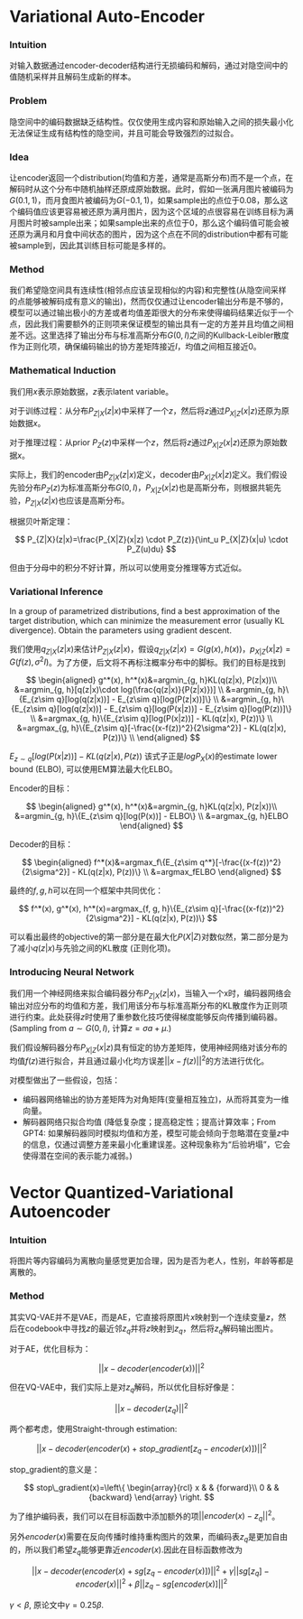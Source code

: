 # Variational Auto-Encoder

### Intuition

对输入数据通过encoder-decoder结构进行无损编码和解码，通过对隐空间中的值随机采样并且解码生成新的样本。

### Problem

隐空间中的编码数据缺乏结构性。仅仅使用生成内容和原始输入之间的损失最小化无法保证生成有结构性的隐空间，并且可能会导致强烈的过拟合。

### Idea

让encoder返回一个distribution(均值和方差，通常是高斯分布)而不是一个点，在解码时从这个分布中随机抽样还原成原始数据。此时，假如一张满月图片被编码为$G(0.1, 1)$，而月食图片被编码为$G(-0.1, 1)$，如果sample出的点位于0.08，那么这个编码值应该更容易被还原为满月图片，因为这个区域的点很容易在训练目标为满月图片时被sample出来；如果sample出来的点位于0，那么这个编码值可能会被还原为满月和月食中间状态的图片，因为这个点在不同的distribution中都有可能被sample到，因此其训练目标可能是多样的。

### Method

我们希望隐空间具有连续性(相邻点应该呈现相似的内容)和完整性(从隐空间采样的点能够被解码成有意义的输出)，然而仅仅通过让encoder输出分布是不够的，模型可以通过输出极小的方差或者均值差距很大的分布来使得编码结果近似于一个点，因此我们需要额外的正则项来保证模型的输出具有一定的方差并且均值之间相差不远。这里选择了输出分布与标准高斯分布$G(0, I)$之间的Kullback-Leibler散度作为正则化项，确保编码输出的协方差矩阵接近$I$，均值之间相互接近$0$。

### Mathematical Induction

我们用$x$表示原始数据，$z$表示latent variable。

对于训练过程：从分布$P_{Z|X}(z|x)$中采样了一个$z$，然后将$z$通过$P_{X|Z}(x|z)$还原为原始数据$x$。

对于推理过程：从prior $P_Z(z)$中采样一个$z$，然后将$z$通过$P_{X|Z}(x|z)$还原为原始数据$x$。

实际上，我们的encoder由$P_{Z|X}(z|x)$定义，decoder由$P_{X|Z}(x|z)$定义。我们假设先验分布$P_Z(z)$为标准高斯分布$G(0, I)$，$P_{X|Z}(x|z)$也是高斯分布，则根据共轭先验，$P_{Z|X}(z|x)$也应该是高斯分布。

根据贝叶斯定理：

$$
P_{Z|X}(z|x)=\frac{P_{X|Z}(x|z) \cdot P_Z(z)}{\int_u P_{X|Z}(x|u) \cdot P_Z(u)du}
$$

但由于分母中的积分不好计算，所以可以使用变分推理等方式近似。

### Variational Inference

In a group of parametrized distributions, find a best approximation of the target distribution, which can minimize the measurement error (usually KL divergence). Obtain the parameters using gradient descent.

我们使用$q_{Z|X}(z|x)$来估计$P_{Z|X}(z|x)$，假设$q_{Z|X}(z|x)=G(g(x), h(x))$，$p_{X|Z}(x|z)=G(f(z), \sigma^2 I)$。为了方便，后文将不再标注概率分布中的脚标。我们的目标是找到

$$
\begin{aligned}
	g^*(x), h^*(x)&=argmin_{g, h}KL(q(z|x), P(z|x))\\
	&=argmin_{g, h}[q(z|x)\cdot log(\frac{q(z|x)}{P(z|x)})] \\
	&=argmin_{g, h}\{E_{z\sim q}[log(q(z|x))] - E_{z\sim q}[log(P(z|x))]\} \\
	&=argmin_{g, h}\{E_{z\sim q}[log(q(z|x))] - E_{z\sim q}[log(P(x|z))] - E_{z\sim q}[log(P(z))]\} \\
	&=argmax_{g, h}\{E_{z\sim q}[log(P(x|z))] - KL(q(z|x), P(z))\} \\
	&=argmax_{g, h}\{E_{z\sim q}[-\frac{(x-f(z))^2}{2\sigma^2}] - KL(q(z|x), P(z))\} \\
\end{aligned}
$$

$E_{z\sim q}[log(P(x|z))] - KL(q(z|x), P(z))$ 该式子正是$logP_X(x)$的estimate lower bound (ELBO), 可以使用EM算法最大化ELBO。

Encoder的目标：

$$
\begin{aligned}
	g^*(x), h^*(x)&=argmin_{g, h}KL(q(z|x), P(z|x))\\
	&=argmin_{g, h}\{E_{z\sim q}[log(P(x))] - ELBO\} \\
	&=argmax_{g, h}ELBO
\end{aligned}
$$

Decoder的目标：

$$
\begin{aligned}
f^*(x)&=argmax_f\{E_{z\sim q^*}[-\frac{(x-f(z))^2}{2\sigma^2}] - KL(q(z|x), P(z))\} \\
&=argmax_fELBO
\end{aligned}
$$

最终的$f, g, h$可以在同一个框架中共同优化：

$$
f^*(x), g^*(x), h^*(x)=argmax_{f, g, h}\{E_{z\sim q}[-\frac{(x-f(z))^2}{2\sigma^2}] - KL(q(z|x), P(z))\}
$$

可以看出最终的objective的第一部分是在最大化$P(X|Z)$对数似然，第二部分是为了减小$q(z|x)$与先验之间的KL散度 (正则化项)。

### Introducing Neural Network

我们用一个神经网络来拟合编码器分布$P_{Z|X}(z|x)$，当输入一个x时，编码器网络会输出对应分布的均值和方差，我们用该分布与标准高斯分布的KL散度作为正则项进行约束。此处获得$z$时使用了重参数化技巧使得梯度能够反向传播到编码器。(Sampling from $a\sim G(0, I)$, 计算$z=\sigma a+\mu$.)

我们假设解码器分布$P_{X|Z}(x|z)$具有恒定的协方差矩阵，使用神经网络对该分布的均值$f(z)$进行拟合，并且通过最小化均方误差$||x-f(z)||^2$的方法进行优化。

对模型做出了一些假设，包括：

- 编码器网络输出的协方差矩阵为对角矩阵(变量相互独立)，从而将其变为一维向量。
- 解码器网络只拟合均值 (降低复杂度；提高稳定性；提高计算效率；From GPT4: 如果解码器同时模拟均值和方差，模型可能会倾向于忽略潜在变量$z$中的信息，仅通过调整方差来最小化重建误差。这种现象称为“后验坍塌”，它会使得潜在空间的表示能力减弱。)

# Vector Quantized-Variational Autoencoder

### Intuition

将图片等内容编码为离散向量感觉更加合理，因为是否为老人，性别，年龄等都是离散的。

### Method

其实VQ-VAE并不是VAE，而是AE，它直接将原图片$x$映射到一个连续变量$z$，然后在codebook中寻找$z$的最近邻$z_q$并将$z$映射到$z_q$，然后将$z_q$解码输出图片。

对于AE，优化目标为：

$$
||x-decoder(encoder(x))||^2
$$

但在VQ-VAE中，我们实际上是对$z_q$解码，所以优化目标好像是：

$$
||x-decoder(z_q)||^2
$$

两个都考虑，使用Straight-through estimation:

$$
||x-decoder(encoder(x) + stop\_gradient[z_q - encoder(x)])||^2
$$

stop_gradient的意义是：

$$
stop\_gradient(x)=\left\{
\begin{array}{rcl}
x       &      & {forward}\\
0     &      & {backward}
\end{array} \right.
$$

为了维护编码表，我们可以在目标函数中添加额外的项$||encoder(x)-z_q||^2$。

另外$encoder(x)$需要在反向传播时维持重构图片的效果，而编码表$z_q$是更加自由的，所以我们希望$z_q$能够更靠近$encoder(x)$.因此在目标函数修改为

$$
||x-decoder(encoder(x) + sg[z_q - encoder(x)])||^2+\gamma||sg[z_q]-encoder(x)||^2+\beta||z_q-sg[encoder(x)]||^2
$$

$\gamma < \beta$, 原论文中$\gamma=0.25\beta$.
